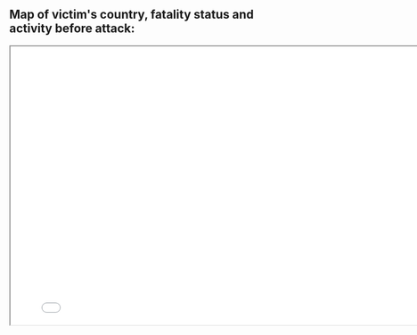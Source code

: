 <Body>
   <section class="section">
      <div class="container">
         <div class="row">
            <div class="col-lg-12 text-center">
               <h2> Map of victim's country, fatality status and activity before attack: </h2>
            </div>
         </div>
      </div>
   <section>
                        

  <iframe src="Global-Shark-Attacks-Map.html" height="500" width="800"></iframe>
<Body>
